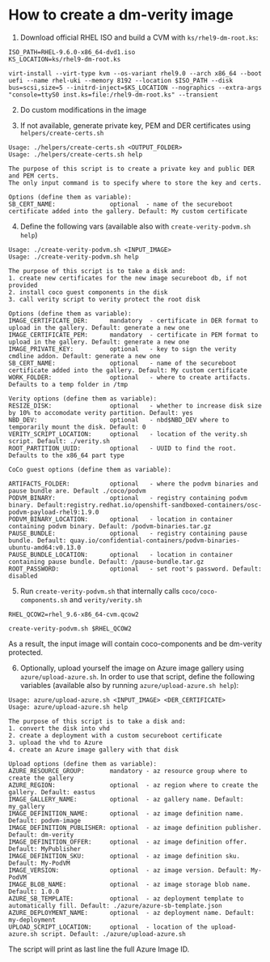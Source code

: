 # How to create a dm-verity image

1. Download official RHEL ISO and build a CVM with `ks/rhel9-dm-root.ks`:
```
ISO_PATH=RHEL-9.6.0-x86_64-dvd1.iso
KS_LOCATION=ks/rhel9-dm-root.ks

virt-install --virt-type kvm --os-variant rhel9.0 --arch x86_64 --boot uefi --name rhel-uki --memory 8192 --location $ISO_PATH --disk bus=scsi,size=5 --initrd-inject=$KS_LOCATION --nographics --extra-args "console=ttyS0 inst.ks=file:/rhel9-dm-root.ks" --transient
```

2. Do custom modifications in the image

3. If not available, generate private key, PEM and DER certificates using `helpers/create-certs.sh`
```
Usage: ./helpers/create-certs.sh <OUTPUT_FOLDER>
Usage: ./helpers/create-certs.sh help

The purpose of this script is to create a private key and public DER and PEM certs.
The only input command is to specify where to store the key and certs.

Options (define them as variable):
SB_CERT_NAME:               optional  - name of the secureboot certificate added into the gallery. Default: My custom certificate
```

4. Define the following vars (available also with `create-verity-podvm.sh help`)
```
Usage: ./create-verity-podvm.sh <INPUT_IMAGE>
Usage: ./create-verity-podvm.sh help

The purpose of this script is to take a disk and:
1. create new certificates for the new image secureboot db, if not provided
2. install coco guest components in the disk
3. call verity script to verity protect the root disk

Options (define them as variable):
IMAGE_CERTIFICATE_DER:      mandatory  - certificate in DER format to upload in the gallery. Default: generate a new one
IMAGE_CERTIFICATE_PEM:      mandatory  - certificate in PEM format to upload in the gallery. Default: generate a new one
IMAGE_PRIVATE_KEY:          optional   - key to sign the verity cmdline addon. Default: generate a new one
SB_CERT_NAME:               optional   - name of the secureboot certificate added into the gallery. Default: My custom certificate
WORK_FOLDER:                optional   - where to create artifacts. Defaults to a temp folder in /tmp

Verity options (define them as variable):
RESIZE_DISK:                optional   - whether to increase disk size by 10% to accomodate verity partition. Default: yes
NBD_DEV:                    optional   - nbd$NBD_DEV where to temporarily mount the disk. Default: 0
VERITY_SCRIPT_LOCATION:     optional   - location of the verity.sh script. Default: ./verity.sh
ROOT_PARTITION_UUID:        optional   - UUID to find the root. Defaults to the x86_64 part type

CoCo guest options (define them as variable):

ARTIFACTS_FOLDER:           optional   - where the podvm binaries and pause bundle are. Default ./coco/podvm
PODVM_BINARY:               optional   - registry containing podvm binary. Default:registry.redhat.io/openshift-sandboxed-containers/osc-podvm-payload-rhel9:1.9.0
PODVM_BINARY_LOCATION:      optional   - location in container containing podvm binary. Default: /podvm-binaries.tar.gz
PAUSE_BUNDLE:               optional   - registry containing pause bundle. Default: quay.io/confidential-containers/podvm-binaries-ubuntu-amd64:v0.13.0
PAUSE_BUNDLE_LOCATION:      optional   - location in container containing pause bundle. Default: /pause-bundle.tar.gz
ROOT_PASSWORD:              optional   - set root's password. Default: disabled

```

5. Run `create-verity-podvm.sh` that internally calls `coco/coco-components.sh` and `verity/verity.sh`

```
RHEL_QCOW2=rhel_9.6-x86_64-cvm.qcow2

create-verity-podvm.sh $RHEL_QCOW2
```
As a result, the input image will contain coco-components and be dm-verity protected.

6. Optionally, upload yourself the image on Azure image gallery using `azure/upload-azure.sh`. In order to use that script, define the following variables (available also by running `azure/upload-azure.sh help`):
```
Usage: azure/upload-azure.sh <INPUT_IMAGE> <DER_CERTIFICATE>
Usage: azure/upload-azure.sh help

The purpose of this script is to take a disk and:
1. convert the disk into vhd
2. create a deployment with a custom secureboot certificate
3. upload the vhd to Azure
4. create an Azure image gallery with that disk

Upload options (define them as variable):
AZURE_RESOURCE_GROUP:       mandatory - az resource group where to create the gallery
AZURE_REGION:               optional  - az region where to create the gallery. Default: eastus
IMAGE_GALLERY_NAME:         optional  - az gallery name. Default: my_gallery
IMAGE_DEFINITION_NAME:      optional  - az image definition name. Default: podvm-image
IMAGE_DEFINITION_PUBLISHER: optional  - az image definition publisher. Default: dm-verity
IMAGE_DEFINITION_OFFER:     optional  - az image definition offer. Default: MyPublisher
IMAGE_DEFINITION_SKU:       optional  - az image definition sku. Default: My-PodVM
IMAGE_VERSION:              optional  - az image version. Default: My-PodVM
IMAGE_BLOB_NAME:            optional  - az image storage blob name. Default: 1.0.0
AZURE_SB_TEMPLATE:          optional  - az deployment template to automatically fill. Default: ./azure/azure-sb-template.json
AZURE_DEPLOYMENT_NAME:      optional  - az deployment name. Default: my-deployment
UPLOAD_SCRIPT_LOCATION:     optional  - location of the upload-azure.sh script. Default: ./azure/upload-azure.sh
```
The script will print as last line the full Azure Image ID.